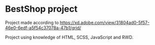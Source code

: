 # BestShop project
Project made according to https://xd.adobe.com/view/31804ad0-5f57-46e0-6edf-a5f54c37078a-47b1/grid/

Project using knowledge of HTML, SCSS, JavaScript and RWD.
